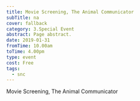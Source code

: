 ```yaml
---
title: Movie Screening, The Animal Communicator
subTitle: na
cover: fallback
category: 3.Special Event
abstract: Page abstract.
date: 2019-01-31
fromTime: 10.00am
toTime: 4.00pm
type: event
cost: Free
tags:
  - snc
---
```


Movie Screening, The Animal Communicator


